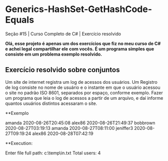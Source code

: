 # Generics-HashSet-GetHashCode-Equals
Seção #15 | Curso Completo de C# | Exercício resolvido

**Olá, esse projeto é apenas um dos exercícios que fiz no meu curso de C# e achei legal compartilhar ele com vocês.**
**É um programa simples que consiste em um problema exemplo resolvido.**

## Exercício resolvido sobre conjuntos
Um site de internet registra um log de acessos dos usuários. Um Registro de log consiste no nome de usuário e o instante em que o usuário acessou o site no padrão ISO 8601, separados por espaço, conforme	exemplo. Fazer um programa que leia o log de acessos a partir de um arquivo, e daí informe quantos usuários distintos acessaram o site.

**Exemplo

amanda 2020-08-26T20:45:08
alex86 2020-08-26T21:49:37
bobbrown 2020-08-27T03:19:13
amanda 2020-08-27T08:11:00
jeniffer3 2020-08-27T09:19:24
alex86 2020-08-28T07:42:19

**Execution:

Enter file full path: c:\temp\in.txt
Total users: 4
